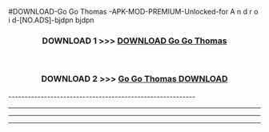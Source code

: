 #DOWNLOAD-Go Go Thomas -APK-MOD-PREMIUM-Unlocked-for A n d r o i d-[NO.ADS]-bjdpn bjdpn 



<div align="center">

<h3>DOWNLOAD 1 >>> <a href="https://getmod2.web.app/?judul=Go Go Thomas ">DOWNLOAD Go Go Thomas </a></h3><br>

<h3>DOWNLOAD 2 >>> <a href="https://getmod2.web.app/?judul=Go Go Thomas ">Go Go Thomas  DOWNLOAD </a></h3>

</div>
----------------------------------------------------------

----------------------------------------------------------

----------------------------------------------------------

----------------------------------------------------------



